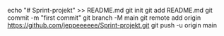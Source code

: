 echo "# Sprint-projekt" >> README.md
git init
git add README.md
git commit -m "first commit"
git branch -M main
git remote add origin https://github.com/jeppeeeeee/Sprint-projekt.git
git push -u origin main
